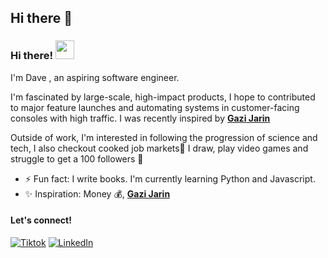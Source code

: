 ## Hi there 👋
 ### Hi there! <img src="https://emojis.slackmojis.com/emojis/images/1536351075/4594/blob-wave.gif" width="30"/>

I'm Dave , an aspiring software engineer.

I'm fascinated by large-scale, high-impact products, I hope to contributed to major feature launches and automating systems in customer-facing consoles with high traffic. I was recently inspired by [**Gazi Jarin**](https://github.com/gazijarin)

Outside of work, I'm interested in following the progression of science and tech, I also checkout cooked job markets🤧 I draw, play video games and struggle to get a 100 followers 🥲  
- ⚡ Fun fact: I write books. I'm currently learning Python and Javascript.
- ✨ Inspiration: Money 💰, [**Gazi Jarin**](https://github.com/gazijarin)
#### Let's connect!
[<img alt="Tiktok" src="https://img.shields.io/badge/Tiktok-%23000000.svg?&style=for-the-badge&logo=Tiktok&logoColor=blue%22" />]("https://www.tiktok.com/@nexora.001" )
[<img alt="LinkedIn" src="https://img.shields.io/badge/LinkedIn-%230E76A8.svg?&style=for-the-badge&logo=LinkedIn&logoColor=white" />]( )

<!--
**Nexora001/Nexora001** is a ✨ _special_  repository because its `README.md` (this file) appears on your GitHub profile.

Here are some ideas to get you started:

- 🔭 I’m currently working on ...
- 🌱 I’m currently learning ...
- 👯 I’m looking to collaborate on ...
- 🤔 I’m looking for help with ...
- 💬 Ask me about ...
- 📫 How to reach me: ...
- 😄 Pronouns: ...

-->
